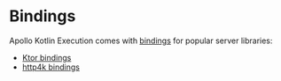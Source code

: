 # Bindings

Apollo Kotlin Execution comes with [bindings](bindings.md) for popular server libraries:

* [Ktor bindings](ktor.md)
* [http4k bindings](http4k.md)

